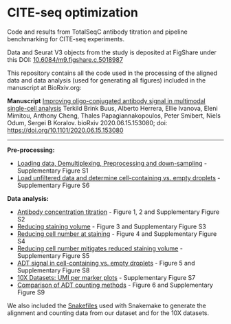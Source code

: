 # CITE-seq optimization
Code and results from TotalSeqC antibody titration and pipeline benchmarking for CITE-seq experiments.

Data and Seurat V3 objects from the study is deposited at FigShare under this DOI: [10.6084/m9.figshare.c.5018987](https://doi.org/10.6084/m9.figshare.c.5018987)

This repository contains all the code used in the processing of the aligned data and data analysis (used for generating all figures) included in the manuscript at BioRxiv.org: 

**Manuscript** 
[Improving oligo-conjugated antibody signal in multimodal single-cell analysis](https://www.biorxiv.org/content/10.1101/2020.06.15.153080v1) 
Terkild Brink Buus, Alberto Herrera, Ellie Ivanova, Eleni Mimitou, Anthony Cheng, Thales Papagiannakopoulos, Peter Smibert, Niels Odum, Sergei B Koralov. bioRxiv 2020.06.15.153080; doi: https://doi.org/10.1101/2020.06.15.153080

---

**Pre-processing:**
* [Loading data, Demultiplexing, Preprocessing and down-sampling](Demux_Preprocess_Downsample.md) - Supplementary Figure S1
* [Load unfiltered data and determine cell-containing vs. empty droplets](Load-unfiltered-data.md) - Supplementary Figure S6

**Data analysis:**
* [Antibody concentration titration](Antibody-titration.md) - Figure 1, 2 and Supplementary Figure S2
* [Reducing staining volume](Volume-titration.md) - Figure 3 and Supplementary Figure S3
* [Reducing cell number at staining](Cell-number-titration.md) - Figure 4 and Supplementary Figure S4
* [Reducing cell number mitigates reduced staining volume](Volume-and-cell-number-titration.md) - Supplementary Figure S5
* [ADT signal in cell-containing vs. empty droplets](ADT-reads-in-cells-vs-empty-drops.md) - Figure 5 and Supplementary Figure S8
* [10X Datasets: UMI per marker plots](10X-Datasets-UMI-per-marker.md) - Supplementary Figure S7
* [Comparison of ADT counting methods](ADT-counting-methods.md) - Figure 6 and Supplementary Figure S9

We also included the [Snakefiles](Snakemake/) used with Snakemake to generate the alignment and counting data from our dataset and for the 10X datasets.
